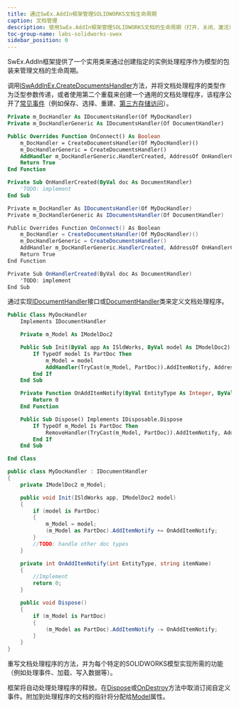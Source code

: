 ```yaml
---
title: 通过SwEx.AddIn框架管理SOLIDWORKS文档生命周期
caption: 文档管理
description: 使用SwEx.AddIn框架管理SOLIDWORKS文档的生命周期（打开、关闭、激活）及其事件
toc-group-name: labs-solidworks-swex
sidebar_position: 0
---
```

SwEx.AddIn框架提供了一个实用类来通过创建指定的实例处理程序作为模型的包装来管理文档的生命周期。

调用[ISwAddInEx.CreateDocumentsHandler](https://docs.codestack.net/swex/add-in/html/M_CodeStack_SwEx_AddIn_Base_ISwAddInEx_CreateDocumentsHandler__1.htm)方法，并将文档处理程序的类型作为泛型参数传递，或者使用第二个重载来创建一个通用的文档处理程序，该程序公开了[常见事件](events/)（例如保存、选择、重建、[第三方存储访问](/docs/codestack/labs/solidworks/swex/add-in/third-party-data-storage/)）。

~~~vb
Private m_DocHandler As IDocumentsHandler(Of MyDocHandler)
Private m_DocHandlerGeneric As IDocumentsHandler(Of DocumentHandler)

Public Overrides Function OnConnect() As Boolean
    m_DocHandler = CreateDocumentsHandler(Of MyDocHandler)()
    m_DocHandlerGeneric = CreateDocumentsHandler()
    AddHandler m_DocHandlerGeneric.HandlerCreated, AddressOf OnHandlerCreated
    Return True
End Function

Private Sub OnHandlerCreated(ByVal doc As DocumentHandler)
    'TODO: implement
End Sub
~~~

~~~cs
Private m_DocHandler As IDocumentsHandler(Of MyDocHandler)
Private m_DocHandlerGeneric As IDocumentsHandler(Of DocumentHandler)

Public Overrides Function OnConnect() As Boolean
    m_DocHandler = CreateDocumentsHandler(Of MyDocHandler)()
    m_DocHandlerGeneric = CreateDocumentsHandler()
    AddHandler m_DocHandlerGeneric.HandlerCreated, AddressOf OnHandlerCreated
    Return True
End Function

Private Sub OnHandlerCreated(ByVal doc As DocumentHandler)
    'TODO: implement
End Sub
~~~

通过实现[IDocumentHandler](https://docs.codestack.net/swex/add-in/html/T_CodeStack_SwEx_AddIn_Base_IDocumentHandler.htm)接口或[DocumentHandler](https://docs.codestack.net/swex/add-in/html/T_CodeStack_SwEx_AddIn_Core_DocumentHandler.htm)类来定义文档处理程序。

~~~vb
Public Class MyDocHandler
    Implements IDocumentHandler

    Private m_Model As IModelDoc2

    Public Sub Init(ByVal app As ISldWorks, ByVal model As IModelDoc2) Implements IDocumentHandler.Init
        If TypeOf model Is PartDoc Then
            m_Model = model
            AddHandler(TryCast(m_Model, PartDoc)).AddItemNotify, AddressOf OnAddItemNotify
        End If
    End Sub

    Private Function OnAddItemNotify(ByVal EntityType As Integer, ByVal itemName As String) As Integer
        Return 0
    End Function

    Public Sub Dispose() Implements IDisposable.Dispose
        If TypeOf m_Model Is PartDoc Then
            RemoveHandler(TryCast(m_Model, PartDoc)).AddItemNotify, AddressOf OnAddItemNotify
        End If
    End Sub

End Class
~~~

~~~cs
public class MyDocHandler : IDocumentHandler
{
    private IModelDoc2 m_Model;

    public void Init(ISldWorks app, IModelDoc2 model)
    {
        if (model is PartDoc)
        {
            m_Model = model;
            (m_Model as PartDoc).AddItemNotify += OnAddItemNotify;
        }
        //TODO: handle other doc types
    }

    private int OnAddItemNotify(int EntityType, string itemName)
    {
        //Implement
        return 0;
    }

    public void Dispose()
    {
        if (m_Model is PartDoc)
        {
            (m_Model as PartDoc).AddItemNotify -= OnAddItemNotify;
        }
    }
}
~~~

重写文档处理程序的方法，并为每个特定的SOLIDWORKS模型实现所需的功能（例如处理事件、加载、写入数据等）。

框架将自动处理处理程序的释放。在[Dispose](https://docs.codestack.net/swex/add-in/html/M_CodeStack_SwEx_AddIn_Core_DocumentHandler_Dispose.htm)或[OnDestroy](https://docs.codestack.net/swex/add-in/html/M_CodeStack_SwEx_AddIn_Core_DocumentHandler_OnDestroy.htm)方法中取消订阅自定义事件。附加到处理程序的文档的指针将分配给[Model](https://docs.codestack.net/swex/add-in/html/P_CodeStack_SwEx_AddIn_Core_DocumentHandler_Model.htm)属性。